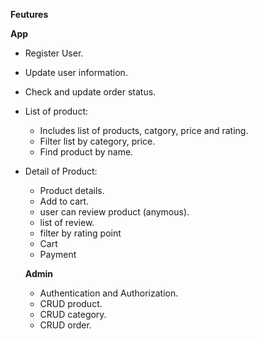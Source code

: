**Feutures**

**App**

- Register User.
- Update user information.
- Check and update order status.
- List of product: 
  + Includes list of products, catgory, price and rating.
  + Filter list by category, price.
  + Find product by name.

- Detail of Product:
  + Product details.
  + Add to cart.
  + user can review product (anymous).
  + list of review.
  + filter by rating point
  + Cart
  + Payment

  **Admin**

  - Authentication and Authorization.
  - CRUD product.
  - CRUD category.
  - CRUD order.

